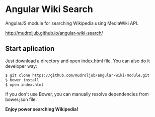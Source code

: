 # Angular Wiki Search
AngularJS module for searching Wikipedia using MediaWiki API.

http://mudroljub.github.io/angular-wiki-search/

## Start aplication

Just download a directory and open index.html file. You can also do it developer way:

```sh
$ git clone https://github.com/mudroljub/angular-wiki-module.git
$ bower install
$ open index.html
```

If you don't use Bower, you can manually resolve dependencies from bower.json file.

**Enjoy power searching Wikipedia!**
